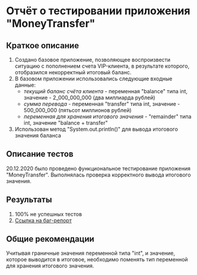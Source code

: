 # Отчёт о тестировании приложения "MoneyTransfer"
## Краткое описание
1. Создано базовое приложение, позволяющее воспроизвести ситуацию с пополнением счета VIP-клиента, в результате которого, отобразился некорректный итоговый баланс.
2. В базовом приложении использовались следующие входные данные:
    * _текущий баланс счёта клиента_ - переменная "balance" типа int, значение - 2_000_000_000 (два миллиарда рублей)
    * _сумма перевода_ - переменная "transfer" типа int, значение - 500_000_000 (пятьсот миллионов рублей)
    * _переменная для хранения итогового значения_ - "remainder" типa int, значение "balance + transfer"
3. Использован метод "System.out.println()" для вывода итогового значения баланса 

## Описание тестов
20.12.2020 было проведено функциональное тестирование приложения "MoneyTransfer". Выполнялась проверка корректного вывода итогового значения.

## Результаты
1. 100% не успешных тестов
2. [Ссылка на баг-репорт](https://github.com/ZabavinaL/MoneyTransfer/issues/1#issue-771631041)

## Общие рекомендации
Учитывая граничные значения переменной типа "int", и значение, которое выводится в итоговое, необходимо поменять тип переменной для хранения итогового значения.